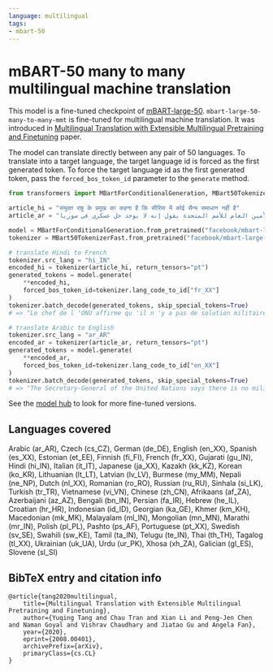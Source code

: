 ```yaml
---
language: multilingual
tags:
- mbart-50
---
```


# mBART-50 many to many multilingual machine translation


This model is a fine-tuned checkpoint of [mBART-large-50](https://huggingface.co/facebook/mbart-large-50). `mbart-large-50-many-to-many-mmt` is fine-tuned for multilingual machine translation. It was introduced in [Multilingual Translation with Extensible Multilingual Pretraining and Finetuning](https://arxiv.org/abs/2008.00401) paper.


The model can translate directly between any pair of 50 languages. To translate into a target language, the target language id is forced as the first generated token. To force the target language id as the first generated token, pass the `forced_bos_token_id` parameter to the `generate` method.


```python
from transformers import MBartForConditionalGeneration, MBart50TokenizerFast

article_hi = "संयुक्त राष्ट्र के प्रमुख का कहना है कि सीरिया में कोई सैन्य समाधान नहीं है"
article_ar = "الأمين العام للأمم المتحدة يقول إنه لا يوجد حل عسكري في سوريا."

model = MBartForConditionalGeneration.from_pretrained("facebook/mbart-large-50-many-to-many-mmt")
tokenizer = MBart50TokenizerFast.from_pretrained("facebook/mbart-large-50-many-to-many-mmt")

# translate Hindi to French
tokenizer.src_lang = "hi_IN"
encoded_hi = tokenizer(article_hi, return_tensors="pt")
generated_tokens = model.generate(
    **encoded_hi,
    forced_bos_token_id=tokenizer.lang_code_to_id["fr_XX"]
)
tokenizer.batch_decode(generated_tokens, skip_special_tokens=True)
# => "Le chef de l 'ONU affirme qu 'il n 'y a pas de solution militaire dans la Syrie."

# translate Arabic to English
tokenizer.src_lang = "ar_AR"
encoded_ar = tokenizer(article_ar, return_tensors="pt")
generated_tokens = model.generate(
    **encoded_ar,
    forced_bos_token_id=tokenizer.lang_code_to_id["en_XX"]
)
tokenizer.batch_decode(generated_tokens, skip_special_tokens=True)
# => "The Secretary-General of the United Nations says there is no military solution in Syria."
```


See the [model hub](https://huggingface.co/models?filter=mbart-50) to look for more fine-tuned versions.


## Languages covered
Arabic (ar_AR), Czech (cs_CZ), German (de_DE), English (en_XX), Spanish (es_XX), Estonian (et_EE), Finnish (fi_FI), French (fr_XX), Gujarati (gu_IN), Hindi (hi_IN), Italian (it_IT), Japanese (ja_XX), Kazakh (kk_KZ), Korean (ko_KR), Lithuanian (lt_LT), Latvian (lv_LV), Burmese (my_MM), Nepali (ne_NP), Dutch (nl_XX), Romanian (ro_RO), Russian (ru_RU), Sinhala (si_LK), Turkish (tr_TR), Vietnamese (vi_VN), Chinese (zh_CN), Afrikaans (af_ZA), Azerbaijani (az_AZ), Bengali (bn_IN), Persian (fa_IR), Hebrew (he_IL), Croatian (hr_HR), Indonesian (id_ID), Georgian (ka_GE), Khmer (km_KH), Macedonian (mk_MK), Malayalam (ml_IN), Mongolian (mn_MN), Marathi (mr_IN), Polish (pl_PL), Pashto (ps_AF), Portuguese (pt_XX), Swedish (sv_SE), Swahili (sw_KE), Tamil (ta_IN), Telugu (te_IN), Thai (th_TH), Tagalog (tl_XX), Ukrainian (uk_UA), Urdu (ur_PK), Xhosa (xh_ZA), Galician (gl_ES), Slovene (sl_SI)


## BibTeX entry and citation info
```
@article{tang2020multilingual,
    title={Multilingual Translation with Extensible Multilingual Pretraining and Finetuning},
    author={Yuqing Tang and Chau Tran and Xian Li and Peng-Jen Chen and Naman Goyal and Vishrav Chaudhary and Jiatao Gu and Angela Fan},
    year={2020},
    eprint={2008.00401},
    archivePrefix={arXiv},
    primaryClass={cs.CL}
}
```